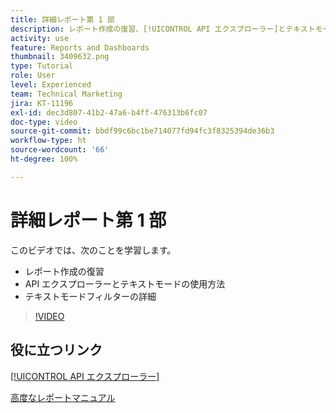 ```yaml
---
title: 詳細レポート第 1 部
description: レポート作成の復習、[!UICONTROL API エクスプローラー]とテキストモードの紹介、テキストモードフィルターの詳細について確認します。
activity: use
feature: Reports and Dashboards
thumbnail: 3409632.png
type: Tutorial
role: User
level: Experienced
team: Technical Marketing
jira: KT-11196
exl-id: dec3d807-41b2-47a6-b4ff-476313b6fc07
doc-type: video
source-git-commit: bbdf99c6bc1be714077fd94fc3f8325394de36b3
workflow-type: ht
source-wordcount: '66'
ht-degree: 100%

---
```


# 詳細レポート第 1 部

このビデオでは、次のことを学習します。

* レポート作成の復習
* API エクスプローラーとテキストモードの使用方法
* テキストモードフィルターの詳細

>[!VIDEO](https://video.tv.adobe.com/v/3409632/?quality=12&learn=on&enablevpops=1)

## 役に立つリンク

[[!UICONTROL API エクスプローラー]](https://developer.adobe.com/workfront/api-explorer/)

[高度なレポートマニュアル](/help/assets/advanced-reporting-manual.pdf)
